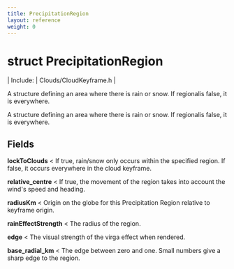 ```yaml
---
title: PrecipitationRegion
layout: reference
weight: 0
---
```

struct PrecipitationRegion
===

| Include: | Clouds/CloudKeyframe.h |

A structure defining an area where there is rain or snow.
If regionalis false, it is everywhere.
  



A structure defining an area where there is rain or snow.
If regionalis false, it is everywhere.
  


Fields
---

**lockToClouds**  < If true, rain/snow only occurs within the specified region. If false, it occurs everywhere in the cloud keyframe.

**relative_centre**  < If true, the movement of the region takes into account the wind's speed and heading.

**radiusKm**  < Origin on the globe for this Precipitation Region relative to keyframe origin.

**rainEffectStrength**  < The radius of the region.

**edge**  < The visual strength of the virga effect when rendered.

**base_radial_km**  < The edge between zero and one. Small numbers give a sharp edge to the region.
